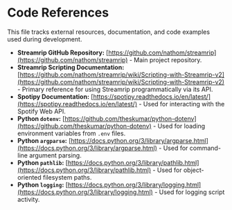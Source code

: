 # Code References

This file tracks external resources, documentation, and code examples used during development.

- **Streamrip GitHub Repository:** [https://github.com/nathom/streamrip](https://github.com/nathom/streamrip) - Main project repository.
- **Streamrip Scripting Documentation:** [https://github.com/nathom/streamrip/wiki/Scripting-with-Streamrip-v2](https://github.com/nathom/streamrip/wiki/Scripting-with-Streamrip-v2) - Primary reference for using Streamrip programmatically via its API.
- **Spotipy Documentation:** [https://spotipy.readthedocs.io/en/latest/](https://spotipy.readthedocs.io/en/latest/) - Used for interacting with the Spotify Web API.
- **Python `dotenv`:** [https://github.com/theskumar/python-dotenv](https://github.com/theskumar/python-dotenv) - Used for loading environment variables from `.env` files.
- **Python `argparse`:** [https://docs.python.org/3/library/argparse.html](https://docs.python.org/3/library/argparse.html) - Used for command-line argument parsing.
- **Python `pathlib`:** [https://docs.python.org/3/library/pathlib.html](https://docs.python.org/3/library/pathlib.html) - Used for object-oriented filesystem paths.
- **Python `logging`:** [https://docs.python.org/3/library/logging.html](https://docs.python.org/3/library/logging.html) - Used for logging script activity.
